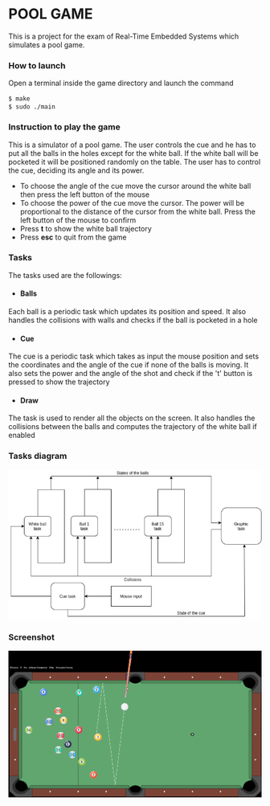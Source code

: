 # POOL GAME
This is a project for the exam of Real-Time Embedded Systems which simulates a pool game.

### How to launch
Open a terminal inside the game directory and launch the command
```
$ make
$ sudo ./main
```

### Instruction to play the game
This is a simulator of a pool game. The user controls the cue and he has to put all the balls in the holes except for the white ball.
If the white ball will be pocketed it will be positioned randomly on the table. 
The user has to control the cue, deciding its angle and its power.

- To choose the angle of the cue move the cursor around the white ball then press the left button of the mouse
- To choose the power of the cue move the cursor. The power will be proportional to the distance of the cursor from the white ball. Press the left button of the mouse to confirm
- Press **t** to show the white ball trajectory
- Press **esc** to quit from the game

### Tasks 
The tasks used are the followings:

- #### Balls
Each ball is a periodic task which updates its position and speed. It also handles the collisions with walls and checks if the ball is pocketed in a hole

- #### Cue
The cue is a periodic task which takes as input the mouse position and sets the coordinates and the angle of the cue if none of the balls is moving. It also sets the power and the angle of the shot and check if the 't' button is pressed to show the trajectory

- #### Draw
The task is used to render all the objects on the screen. It also handles the collisions between the balls and computes the trajectory of the white ball if enabled

### Tasks diagram

![Alt text](pool.jpg?raw)

### Screenshot

![Alt text](screenshot.png?raw)
